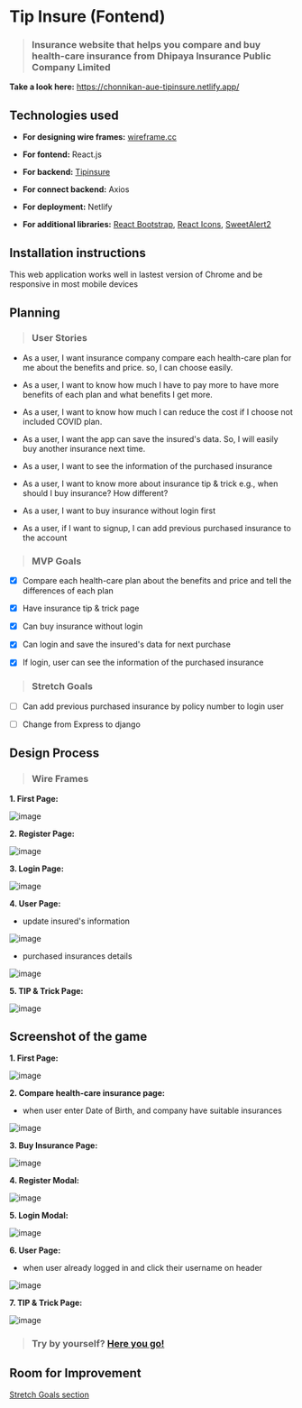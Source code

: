# Tip Insure (Fontend)

> ### Insurance website that helps you compare and buy health-care insurance from Dhipaya Insurance Public Company Limited

**Take a look here:** https://chonnikan-aue-tipinsure.netlify.app/


## Technologies used

- **For designing wire frames:** [wireframe.cc](https://wireframe.cc/)

- **For fontend:** React.js

- **For backend:** [Tipinsure](https://github.com/chonnikan-aue/tipinsure)

- **For connect backend:** Axios

- **For deployment:** Netlify  

- **For additional libraries:** [React Bootstrap](https://react-bootstrap.github.io/getting-started/introduction), [React Icons](https://react-icons.github.io/react-icons/),  [SweetAlert2](https://sweetalert2.github.io/recipe-gallery/sweetalert2-react.html)


## Installation instructions

This web application works well in lastest version of Chrome and be responsive in most mobile devices


## Planning

> ### User Stories

- As a user, I want insurance company compare each health-care plan for me about the benefits and price. so, I can choose easily.

- As a user, I want to know how much I have to pay more to have more benefits of each plan and what benefits I get more.

- As a user, I want to know how much I can reduce the cost if I choose not included COVID plan.

- As a user, I want the app can save the insured's data. So, I will easily buy another insurance next time.

- As a user, I want to see the information of the purchased insurance

- As a user, I want to know more about insurance tip & trick e.g., when should I buy insurance? How different?

- As a user, I want to buy insurance without login first

- As a user, if I want to signup, I can add previous purchased insurance to the account


> ### MVP Goals

- [x] Compare each health-care plan about the benefits and price and tell the differences of each plan

- [x] Have insurance tip & trick page

- [x] Can buy insurance without login

- [x] Can login and save the insured's data for next purchase

- [x] If login, user can see the information of the purchased insurance


> ### Stretch Goals

- [ ] Can add previous purchased insurance by policy number to login user

- [ ] Change from Express to django


## Design Process

> ### Wire Frames

**1. First Page:**

![image](https://user-images.githubusercontent.com/116629287/213958623-1e020fd5-3a9f-4f6e-b2d5-9660fc35b767.png)

**2. Register Page:** 

![image](https://user-images.githubusercontent.com/116629287/213958836-6541a50b-c319-428c-8591-83d7520dfb6b.png)

**3. Login Page:** 

![image](https://user-images.githubusercontent.com/116629287/213958782-8ccc9263-7edd-43cb-b20b-8224a07ce3d9.png)

**4. User Page:** 

- update insured's information

![image](https://user-images.githubusercontent.com/116629287/213958937-0d806a70-a4af-40f1-b50a-17548a5e810c.png)

- purchased insurances details

![image](https://user-images.githubusercontent.com/116629287/213958980-817bb7db-971c-467a-b61d-200a54f2facf.png)

**5. TIP & Trick Page:**

![image](https://user-images.githubusercontent.com/116629287/213958716-96333401-0d9d-484e-8bd9-567f70b343ca.png)


## Screenshot of the game

**1. First Page:**

![image](https://user-images.githubusercontent.com/116629287/213957637-c0a106b4-0cbd-4ff7-acc2-1bbaea7bbb3d.png)

**2. Compare health-care insurance page:** 

- when user enter Date of Birth, and company have suitable insurances

![image](https://user-images.githubusercontent.com/116629287/213957804-ab0cdf81-56d9-437a-bc3e-a878bd2ce737.png)

**3. Buy Insurance Page:** 

![image](https://user-images.githubusercontent.com/116629287/213974828-9c1d8136-08ba-4575-beb6-1e1708cdc4cd.png)

**4. Register Modal:** 

![image](https://user-images.githubusercontent.com/116629287/213958240-3a41172b-a974-4aa0-a3a1-eb029baaf43f.png)

**5. Login Modal:** 

![image](https://user-images.githubusercontent.com/116629287/213958216-0e9a558a-a956-46dd-8d32-356a6c792635.png)

**6. User Page:** 

- when user already logged in and click their username on header

![image](https://user-images.githubusercontent.com/116629287/213958310-c4a01810-ba8b-4f15-9b2c-8b9b1db1d782.png)

**7. TIP & Trick Page:**

![image](https://user-images.githubusercontent.com/116629287/213958473-39e3b29d-2a11-4445-89d1-f595d518599d.png)

> ### Try by yourself? [Here you go!](https://chonnikan-aue-tipinsure.netlify.app/)


## Room for Improvement

[Stretch Goals section](#stretch-goals)
